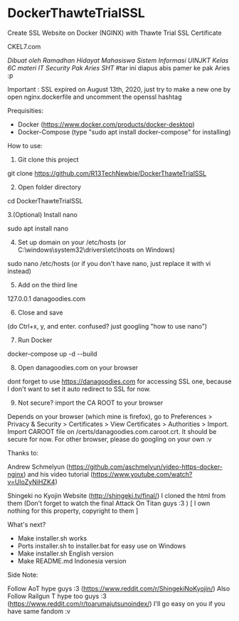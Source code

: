 # DockerThawteTrialSSL
Create SSL Website on Docker (NGINX) with Thawte Trial SSL Certificate

CKEL7.com

*Dibuat oleh Ramadhan Hidayat Mahasiswa Sistem Informasi UINJKT Kelas 6C materi IT Security Pak Aries SHT* #tar ini diapus abis pamer ke pak Aries :p

Important : SSL expired on August 13th, 2020, just try to make a new one by open nginx.dockerfile and uncomment the openssl hashtag

Prequisities:

- Docker (https://www.docker.com/products/docker-desktop)
- Docker-Compose (type "sudo apt install docker-compose" for installing)

How to use:

1. Git clone this project 

git clone https://github.com/R13TechNewbie/DockerThawteTrialSSL

2. Open folder directory

cd DockerThawteTrialSSL

3.(Optional) Install nano

sudo apt install nano

4. Set up domain on your /etc/hosts (or C:\windows\system32\drivers\etc\hosts on Windows)

sudo nano /etc/hosts (or if you don't have nano, just replace it with vi instead)

5. Add on the third line

127.0.0.1	danagoodies.com

6. Close and save

(do Ctrl+x, y, and enter. confused? just googling "how to use nano")

7. Run Docker

docker-compose up -d --build

8. Open danagoodies.com on your browser

dont forget to use https://danagoodies.com for accessing SSL one, because I don't want to set it auto redirect to SSL for now. 

9. Not secure? import the CA ROOT to your browser

Depends on your browser (which mine is firefox), go to Preferences > Privacy & Security > Certificates > View Certificates > Authorities > Import. Import CAROOT file on <your-dir-path>/certs/danagoodies.com.caroot.crt. It should be secure for now. For other browser, please do googling on your own :v
 
Thanks to:

Andrew Schmelyun (https://github.com/aschmelyun/video-https-docker-nginx) and his video tutorial (https://www.youtube.com/watch?v=UloZyNiHZK4)

Shingeki no Kyojin Website (http://shingeki.tv/final/) I cloned the html from them (Don't forget to watch the final Attack On Titan guys :3 ) [ I own nothing for this property, copyright to them ]

What's next?

- Make installer.sh works
- Ports installer.sh to installer.bat for easy use on Windows
- Make installer.sh English version
- Make README.md Indonesia version

Side Note:

Follow AoT hype guys :3 (https://www.reddit.com/r/ShingekiNoKyojin/)
Also Follow Railgun T hype too guys :3 (https://www.reddit.com/r/toarumajutsunoindex/)
I'll go easy on you if you have same fandom :v
